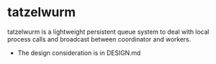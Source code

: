 # tatzelwurm

tatzelwurm is a lightweight persistent queue system to deal with local process calls and broadcast between coordinator and workers.

- The design consideration is in DESIGN.md
